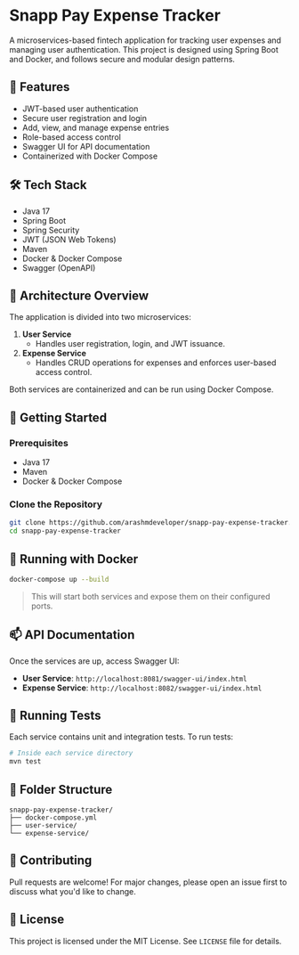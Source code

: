 # Snapp Pay Expense Tracker

A microservices-based fintech application for tracking user expenses and managing user authentication. This project is designed using Spring Boot and Docker, and follows secure and modular design patterns.

## 🚀 Features

- JWT-based user authentication
- Secure user registration and login
- Add, view, and manage expense entries
- Role-based access control
- Swagger UI for API documentation
- Containerized with Docker Compose

## 🛠️ Tech Stack

- Java 17
- Spring Boot
- Spring Security
- JWT (JSON Web Tokens)
- Maven
- Docker & Docker Compose
- Swagger (OpenAPI)

## 🧩 Architecture Overview

The application is divided into two microservices:

1. **User Service**
   - Handles user registration, login, and JWT issuance.
2. **Expense Service**
   - Handles CRUD operations for expenses and enforces user-based access control.

Both services are containerized and can be run using Docker Compose.

## 🧰 Getting Started

### Prerequisites

- Java 17
- Maven
- Docker & Docker Compose

### Clone the Repository

```bash
git clone https://github.com/arashmdeveloper/snapp-pay-expense-tracker.git
cd snapp-pay-expense-tracker
```

## 🐳 Running with Docker

```bash
docker-compose up --build
```

> This will start both services and expose them on their configured ports.

## 📫 API Documentation

Once the services are up, access Swagger UI:

- **User Service**: `http://localhost:8081/swagger-ui/index.html`
- **Expense Service**: `http://localhost:8082/swagger-ui/index.html`

## 🧪 Running Tests

Each service contains unit and integration tests. To run tests:

```bash
# Inside each service directory
mvn test
```

## 📁 Folder Structure

```
snapp-pay-expense-tracker/
├── docker-compose.yml
├── user-service/
└── expense-service/
```

## 🤝 Contributing

Pull requests are welcome! For major changes, please open an issue first to discuss what you'd like to change.

## 📄 License

This project is licensed under the MIT License. See `LICENSE` file for details.
